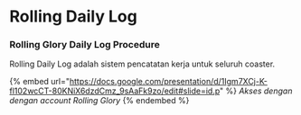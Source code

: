 # Rolling Daily Log

### Rolling Glory Daily Log Procedure

Rolling Daily Log adalah sistem pencatatan kerja untuk seluruh coaster.

{% embed url="https://docs.google.com/presentation/d/1Igm7XCj-K-fl102wcCT-80KNiX6dzdCmz_9sAaFk9zo/edit#slide=id.p" %}
_Akses dengan dengan account Rolling Glory_
{% endembed %}
